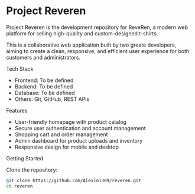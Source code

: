 # Project Reveren

Project Reveren is the development repository for ReveRen, a modern web platform for selling high-quality and custom-designed t-shirts.

This is a collaborative web application built by two greate developers, aiming to create a clean, responsive, and efficient user experience for both customers and administrators.

Tech Stack

- Frontend: To be defined
- Backend: To be defined
- Database: To be defined
- Others: Git, GitHub, REST APIs

Features

- User-friendly homepage with product catalog
- Secure user authentication and account management
- Shopping cart and order management
- Admin dashboard for product uploads and inventory
- Responsive design for mobile and desktop

Getting Started

Clone the repository:

```bash
git clone https://github.com/AlexIn1309/reveren.git
cd reveren
